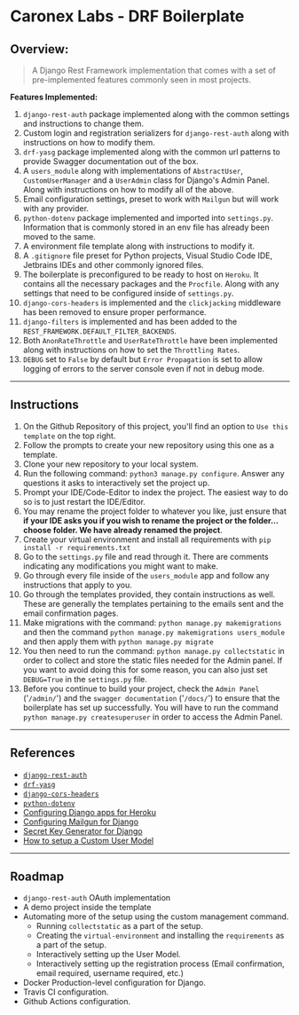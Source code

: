 # Caronex Labs - DRF Boilerplate

## Overview:
> A Django Rest Framework implementation that comes with a set of pre-implemented features commonly seen in most projects.

**Features Implemented:**
1. `django-rest-auth` package implemented along with the common settings and instructions to change them.
2. Custom login and registration serializers for `django-rest-auth` along with instructions on how to modify them.
3. `drf-yasg` package implemented along with the common url patterns to provide Swagger documentation out of the box.
4. A `users_module` along with implementations of `AbstractUser`, `CustomUserManager` and a `UserAdmin` class for Django's Admin Panel. Along with instructions on how to modify all of the above.
5. Email configuration settings, preset to work with `Mailgun` but will work with any provider.
6. `python-dotenv` package implemented and imported into `settings.py`. Information that is commonly stored in an env file has already been moved to the same.
7. A environment file template along with instructions to modify it.
8. A `.gitignore` file preset for Python projects, Visual Studio Code IDE, Jetbrains IDEs and other commonly ignored files. 
9. The boilerplate is preconfigured to be ready to host on `Heroku`. It contains all the necessary packages and the `Procfile`. Along with any settings that need to be configured inside of `settings.py`. 
10. `django-cors-headers` is implemented and the `clickjacking` middleware has been removed to ensure proper performance.
11. `django-filters` is implemented and has been added to the `REST_FRAMEWORK.DEFAULT_FILTER_BACKENDS`.
12. Both `AnonRateThrottle` and `UserRateThrottle` have been implemented along with instructions on how to set the `Throttling Rates`.
13. `DEBUG` set to `False` by default but `Error Propagation` is set to allow logging of errors to the server console even if not in debug mode.

---

## Instructions

1. On the Github Repository of this project, you'll find an option to `Use this template` on the top right.
2. Follow the prompts to create your new repository using this one as a template.
3. Clone your new repository to your local system.
4. Run the following command: `python3 manage.py configure`. Answer any questions it asks to interactively set the project up.
5. Prompt your IDE/Code-Editor to index the project. The easiest way to do so is to just restart the IDE/Editor.
6. You may rename the project folder to whatever you like, just ensure that **if your IDE asks you if you wish to rename the project or the folder... choose folder. We have already renamed the project**.
7. Create your virtual environment and install all requirements with `pip install -r requirements.txt`
9. Go to the `settings.py` file and read through it. There are comments indicating any modifications you might want to make.
10. Go through every file inside of the `users_module` app and follow any instructions that apply to you.
11. Go through the templates provided, they contain instructions as well. These are generally the templates pertaining to the emails sent and the email confirmation pages. 
12. Make migrations with the command: `python manage.py makemigrations` and then the command `python manage.py makemigrations users_module` and then apply them with `python manage.py migrate`
13. You then need to run the command: `python manage.py collectstatic` in order to collect and store the static files needed for the Admin panel. If you want to avoid doing this for some reason, you can also just set `DEBUG=True` in the `settings.py` file. 
14. Before you continue to build your project, check the `Admin Panel` ('`/admin/`') and the `swagger documentation` ('`/docs/`') to ensure that the boilerplate has set up successfully. You will have to run the command `python manage.py createsuperuser` in order to access the Admin Panel.

---

## References

- [`django-rest-auth`](https://django-rest-auth.readthedocs.io/en/latest/introduction.html)
- [`drf-yasg`](https://django-au-restth.readthedocs.io/en/latest/introduction.html)
- [`django-cors-headers`](https://pypi.org/project/django-cors-headers/)
- [`python-dotenv`](https://pypi.org/project/python-dotenv/)
- [Configuring Django apps for Heroku](https://devcenter.heroku.com/articles/django-app-configuration)
- [Configuring Mailgun for Django](https://simpleisbetterthancomplex.com/tutorial/2017/05/27/how-to-configure-mailgun-to-send-emails-in-a-django-app.html)
- [Secret Key Generator for Django](https://miniwebtool.com/django-secret-key-generator/)
- [How to setup a Custom User Model](https://simpleisbetterthancomplex.com/tutorial/2016/07/22/how-to-extend-django-user-model.html)

---

## Roadmap

- `django-rest-auth` OAuth implementation
- A demo project inside the template
- Automating more of the setup using the custom management command. 
    * Running `collectstatic` as a part of the setup.
    * Creating the `virtual-environment` and installing the `requirements` as a part of the setup.
    * Interactively setting up the User Model.
    * Interactively setting up the registration process (Email confirmation, email required, username required, etc.)
- Docker Production-level configuration for Django.
- Travis CI configuration.
- Github Actions configuration.
